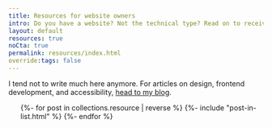 ```yaml
---
title: Resources for website owners
intro: Do you have a website? Not the technical type? Read on to receive free tips, useful to anyone looking to get the most out of their website.
layout: default
resources: true
noCta: true
permalink: resources/index.html
override:tags: false
---
```


I tend not to write much here anymore. For articles on design, frontend development, and accessibility, [head to my blog](/blog/).

<ol class="hfeed index-list" reversed>
    {%- for post in collections.resource | reverse %}
        {%- include "post-in-list.html" %}
    {%- endfor %}
</ol>
